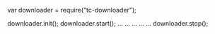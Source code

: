 var downloader = require("tc-downloader");

downloader.init();
downloader.start();
...
...
...
...
...
downloader.stop();

